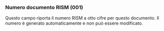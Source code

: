 ### Numero documento RISM (001)
Questo campo riporta il numero RISM a otto cifre per questo documento. Il numero è generato automaticamente e non può essere modificato.

